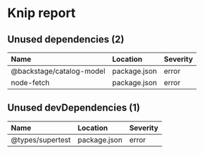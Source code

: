 # Knip report

## Unused dependencies (2)

| Name                     | Location     | Severity |
| :----------------------- | :----------- | :------- |
| @backstage/catalog-model | package.json | error    |
| node-fetch               | package.json | error    |

## Unused devDependencies (1)

| Name             | Location     | Severity |
| :--------------- | :----------- | :------- |
| @types/supertest | package.json | error    |

